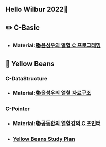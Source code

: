 Hello Wilbur 2022🌈
-------------
## ✏️ C-Basic
* ### Material:[📚윤성우의 열혈 C 프로그래밍](http://www.yes24.com/Product/Goods/4333686 "📚윤성우의 열혈 C 프로그래밍")

## 🌱 Yellow Beans
### C-DataStructure
* ### Material:[📚윤성우의 열혈 자료구조](http://www.kyobobook.co.kr/product/detailViewKor.laf?mallGb=KOR&ejkGb=KOR&barcode=9788996094067 "📚윤성우의 열혈 자료구조")
### C-Pointer
* ### Material:[📚공동환의 열혈강의 C 포인터](https://freelec.co.kr/lecture/열혈강의-c-포인터/ "📚공동환의 열혈강의 C 포인터")
* ### [Yellow Beans Study Plan](https://github.com/Wilbur0306/yellowbeanstudyplan "Yellow Beans Study Plan")

<!--
**Wilbur0306/Wilbur0306** is a ✨ _special_ ✨ repository because its `README.md` (this file) appears on your GitHub profile.

Here are some ideas to get you started:

- 🔭 I’m currently working on ...
- 🌱 I’m currently learning ...
- 👯 I’m looking to collaborate on ...
- 🤔 I’m looking for help with ...
- 💬 Ask me about ...
- 📫 How to reach me: ...
- 😄 Pronouns: ...
- ⚡ Fun fact: ...
-->
